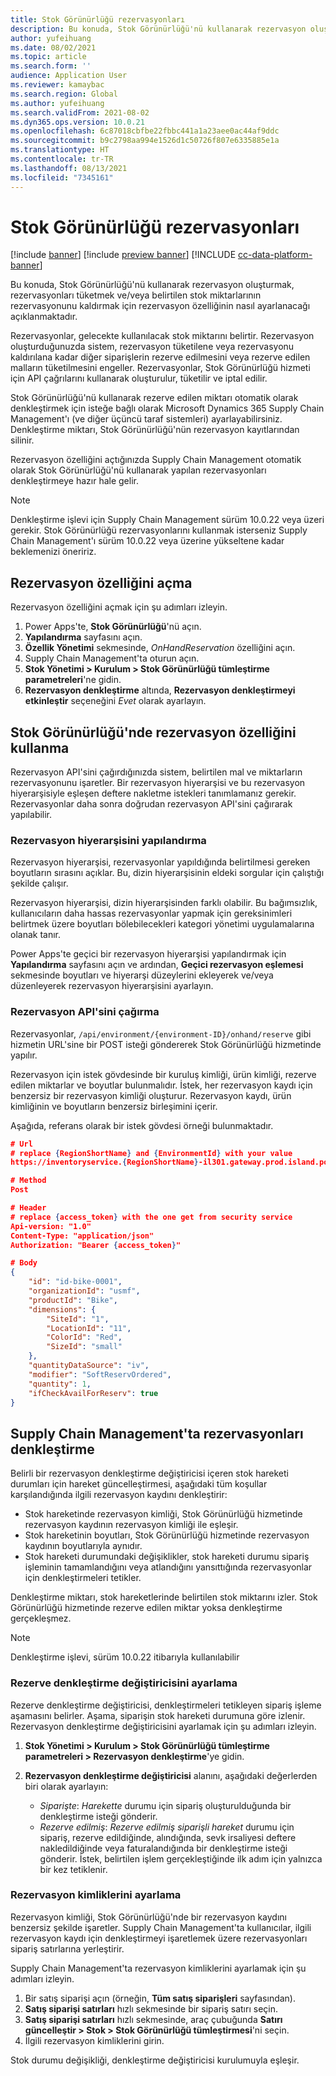 ```yaml
---
title: Stok Görünürlüğü rezervasyonları
description: Bu konuda, Stok Görünürlüğü'nü kullanarak rezervasyon oluşturmak, rezervasyonları tüketmek ve/veya belirtilen stok miktarlarının rezervasyonunu kaldırmak için rezervasyon özelliğinin nasıl ayarlanacağı açıklanmaktadır.
author: yufeihuang
ms.date: 08/02/2021
ms.topic: article
ms.search.form: ''
audience: Application User
ms.reviewer: kamaybac
ms.search.region: Global
ms.author: yufeihuang
ms.search.validFrom: 2021-08-02
ms.dyn365.ops.version: 10.0.21
ms.openlocfilehash: 6c87018cbfbe22fbbc441a1a23aee0ac44af9ddc
ms.sourcegitcommit: b9c2798aa994e1526d1c50726f807e6335885e1a
ms.translationtype: HT
ms.contentlocale: tr-TR
ms.lasthandoff: 08/13/2021
ms.locfileid: "7345161"
---
```

# <a name="inventory-visibility-reservations"></a>Stok Görünürlüğü rezervasyonları

[!include [banner](../includes/banner.md)]
[!include [preview banner](../includes/preview-banner.md)]
[!INCLUDE [cc-data-platform-banner](../../includes/cc-data-platform-banner.md)]

Bu konuda, Stok Görünürlüğü'nü kullanarak rezervasyon oluşturmak, rezervasyonları tüketmek ve/veya belirtilen stok miktarlarının rezervasyonunu kaldırmak için rezervasyon özelliğinin nasıl ayarlanacağı açıklanmaktadır.

Rezervasyonlar, gelecekte kullanılacak stok miktarını belirtir. Rezervasyon oluşturduğunuzda sistem, rezervasyon tüketilene veya rezervasyonu kaldırılana kadar diğer siparişlerin rezerve edilmesini veya rezerve edilen malların tüketilmesini engeller. Rezervasyonlar, Stok Görünürlüğü hizmeti için API çağrılarını kullanarak oluşturulur, tüketilir ve iptal edilir.

Stok Görünürlüğü'nü kullanarak rezerve edilen miktarı otomatik olarak denkleştirmek için isteğe bağlı olarak Microsoft Dynamics 365 Supply Chain Management'ı (ve diğer üçüncü taraf sistemleri) ayarlayabilirsiniz. Denkleştirme miktarı, Stok Görünürlüğü'nün rezervasyon kayıtlarından silinir.

Rezervasyon özelliğini açtığınızda Supply Chain Management otomatik olarak Stok Görünürlüğü'nü kullanarak yapılan rezervasyonları denkleştirmeye hazır hale gelir.

> [!NOTE]
> Denkleştirme işlevi için Supply Chain Management sürüm 10.0.22 veya üzeri gerekir. Stok Görünürlüğü rezervasyonlarını kullanmak isterseniz Supply Chain Management'ı sürüm 10.0.22 veya üzerine yükseltene kadar beklemenizi öneririz.

## <a name="turn-on-the-reservation-feature"></a>Rezervasyon özelliğini açma

Rezervasyon özelliğini açmak için şu adımları izleyin.

1. Power Apps'te, **Stok Görünürlüğü**'nü açın.
1. **Yapılandırma** sayfasını açın.
1. **Özellik Yönetimi** sekmesinde, *OnHandReservation* özelliğini açın.
1. Supply Chain Management'ta oturun açın.
1. **Stok Yönetimi \> Kurulum \> Stok Görünürlüğü tümleştirme parametreleri**'ne gidin.
1. **Rezervasyon denkleştirme** altında, **Rezervasyon denkleştirmeyi etkinleştir** seçeneğini *Evet* olarak ayarlayın.

## <a name="use-the-reservation-feature-in-inventory-visibility"></a>Stok Görünürlüğü'nde rezervasyon özelliğini kullanma

Rezervasyon API'sini çağırdığınızda sistem, belirtilen mal ve miktarların rezervasyonunu işaretler. Bir rezervasyon hiyerarşisi ve bu rezervasyon hiyerarşisiyle eşleşen deftere nakletme istekleri tanımlamanız gerekir. Rezervasyonlar daha sonra doğrudan rezervasyon API'sini çağırarak yapılabilir.

### <a name="configure-the-reservation-hierarchy"></a>Rezervasyon hiyerarşisini yapılandırma

Rezervasyon hiyerarşisi, rezervasyonlar yapıldığında belirtilmesi gereken boyutların sırasını açıklar. Bu, dizin hiyerarşisinin eldeki sorgular için çalıştığı şekilde çalışır.

Rezervasyon hiyerarşisi, dizin hiyerarşisinden farklı olabilir. Bu bağımsızlık, kullanıcıların daha hassas rezervasyonlar yapmak için gereksinimleri belirtmek üzere boyutları bölebilecekleri kategori yönetimi uygulamalarına olanak tanır.

Power Apps'te geçici bir rezervasyon hiyerarşisi yapılandırmak için **Yapılandırma** sayfasını açın ve ardından, **Geçici rezervasyon eşlemesi** sekmesinde boyutları ve hiyerarşi düzeylerini ekleyerek ve/veya düzenleyerek rezervasyon hiyerarşisini ayarlayın.

### <a name="call-the-reservation-api"></a>Rezervasyon API'sini çağırma

Rezervasyonlar, `/api/environment/{environment-ID}/onhand/reserve` gibi hizmetin URL'sine bir POST isteği göndererek Stok Görünürlüğü hizmetinde yapılır.

Rezervasyon için istek gövdesinde bir kuruluş kimliği, ürün kimliği, rezerve edilen miktarlar ve boyutlar bulunmalıdır. İstek, her rezervasyon kaydı için benzersiz bir rezervasyon kimliği oluşturur. Rezervasyon kaydı, ürün kimliğinin ve boyutların benzersiz birleşimini içerir.

Aşağıda, referans olarak bir istek gövdesi örneği bulunmaktadır.

```json
# Url
# replace {RegionShortName} and {EnvironmentId} with your value
https://inventoryservice.{RegionShortName}-il301.gateway.prod.island.powerapps.com/api/environment/{EnvironmentId}/onhand/reserve

# Method
Post

# Header
# replace {access_token} with the one get from security service
Api-version: "1.0"
Content-Type: "application/json"
Authorization: "Bearer {access_token}"

# Body
{
    "id": "id-bike-0001",
    "organizationId": "usmf",
    "productId": "Bike",
    "dimensions": {
        "SiteId": "1",
        "LocationId": "11",
        "ColorId": "Red",
        "SizeId": "small"
    },
    "quantityDataSource": "iv",
    "modifier": "SoftReservOrdered",
    "quantity": 1,
    "ifCheckAvailForReserv": true
}
```

## <a name="offset-reservations-in-supply-chain-management"></a>Supply Chain Management'ta rezervasyonları denkleştirme

Belirli bir rezervasyon denkleştirme değiştiricisi içeren stok hareketi durumları için hareket güncelleştirmesi, aşağıdaki tüm koşullar karşılandığında ilgili rezervasyon kaydını denkleştirir:

- Stok hareketinde rezervasyon kimliği, Stok Görünürlüğü hizmetinde rezervasyon kaydının rezervasyon kimliği ile eşleşir.
- Stok hareketinin boyutları, Stok Görünürlüğü hizmetinde rezervasyon kaydının boyutlarıyla aynıdır.
- Stok hareketi durumundaki değişiklikler, stok hareketi durumu sipariş işleminin tamamlandığını veya atlandığını yansıttığında rezervasyonlar için denkleştirmeleri tetikler.

Denkleştirme miktarı, stok hareketlerinde belirtilen stok miktarını izler. Stok Görünürlüğü hizmetinde rezerve edilen miktar yoksa denkleştirme gerçekleşmez.

> [!NOTE]
> Denkleştirme işlevi, sürüm 10.0.22 itibarıyla kullanılabilir

### <a name="set-up-the-reserve-offset-modifier"></a>Rezerve denkleştirme değiştiricisini ayarlama

Rezerve denkleştirme değiştiricisi, denkleştirmeleri tetikleyen sipariş işleme aşamasını belirler. Aşama, siparişin stok hareketi durumuna göre izlenir. Rezervasyon denkleştirme değiştiricisini ayarlamak için şu adımları izleyin.

1. **Stok Yönetimi \> Kurulum \> Stok Görünürlüğü tümleştirme parametreleri \> Rezervasyon denkleştirme**'ye gidin.
1. **Rezervasyon denkleştirme değiştiricisi** alanını, aşağıdaki değerlerden biri olarak ayarlayın:

    - *Siparişte*: *Harekette* durumu için sipariş oluşturulduğunda bir denkleştirme isteği gönderir.
    - *Rezerve edilmiş*: *Rezerve edilmiş siparişli hareket* durumu için sipariş, rezerve edildiğinde, alındığında, sevk irsaliyesi deftere nakledildiğinde veya faturalandığında bir denkleştirme isteği gönderir. İstek, belirtilen işlem gerçekleştiğinde ilk adım için yalnızca bir kez tetiklenir.

### <a name="set-up-reservation-ids"></a>Rezervasyon kimliklerini ayarlama

Rezervasyon kimliği, Stok Görünürlüğü'nde bir rezervasyon kaydını benzersiz şekilde işaretler. Supply Chain Management'ta kullanıcılar, ilgili rezervasyon kaydı için denkleştirmeyi işaretlemek üzere rezervasyonları sipariş satırlarına yerleştirir.

Supply Chain Management'ta rezervasyon kimliklerini ayarlamak için şu adımları izleyin.

1. Bir satış siparişi açın (örneğin, **Tüm satış siparişleri** sayfasından).
1. **Satış siparişi satırları** hızlı sekmesinde bir sipariş satırı seçin.
1. **Satış siparişi satırları** hızlı sekmesinde, araç çubuğunda **Satırı güncelleştir \> Stok \> Stok Görünürlüğü tümleştirmesi**'ni seçin.
1. İlgili rezervasyon kimliklerini girin.

Stok durumu değişikliği, denkleştirme değiştiricisi kurulumuyla eşleşir.
